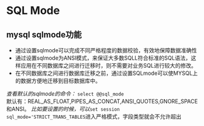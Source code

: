 # SQL Mode
## mysql sqlmode功能
* 通过设置sqlmode可以完成不同严格程度的数据校验，有效地保障数据准确性  
* 通过设置sqlmode为ANSI模式，来保证大多数SQLL符合标准的SQL语法，这样应用在不同数据库之间进行迁移时，则不需要对业务SQL进行较大的修改。  
* 在不同数据库之间进行数据库迁移之前，通过设置SQLmode可以使MYSQL上的数据方便地迁移到目标数据库中。  

*查看默认的sqlmode的命令：*
`
select @@sql_mode
`  
默认有：REAL_AS_FLOAT,PIPES_AS_CONCAT,ANSI_QUOTES,GNORE_SPACE和ANSI。
*比如要设置的时候，可以*`set session sql_mode='STRICT_TRANS_TABLES`进入严格模式，字段类型就会不允许超出  
